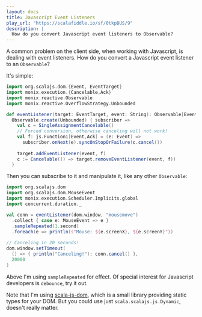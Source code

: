 ```yaml
---
layout: docs
title: Javascript Event Listeners
play_url: "https://scalafiddle.io/sf/0tkpBUS/9"
description: |
  How do you convert Javascript event listeners to Observable?
---
```


A common problem on the client side, when working with Javascript, is
dealing with event listeners. How do you convert a Javascript event
listener to an `Observable`?

It's simple:

```scala
import org.scalajs.dom.{Event, EventTarget}
import monix.execution.{Cancelable,Ack}
import monix.reactive.Observable
import monix.reactive.OverflowStrategy.Unbounded

def eventListener(target: EventTarget, event: String): Observable[Event] =
  Observable.create(Unbounded) { subscriber =>
    val c = SingleAssignmentCancelable()
    // Forced conversion, otherwise canceling will not work!
    val f: js.Function1[Event,Ack] = (e: Event) =>
      subscriber.onNext(e).syncOnStopOrFailure(c.cancel())
    
    target.addEventListener(event, f)
    c := Cancelable(() => target.removeEventListener(event, f))
  }
```

Then you can subscribe to it and manipulate it, like any other
`Observable`:

```scala
import org.scalajs.dom
import org.scalajs.dom.MouseEvent
import monix.execution.Scheduler.Implicits.global
import concurrent.duration._

val conn = eventListener(dom.window, "mousemove")
  .collect { case e: MouseEvent => e }
  .sampleRepeated(1.second)
  .foreach(e => println(s"Mouse: ${e.screenX}, ${e.screenY}"))
  
// Canceling in 20 seconds!
dom.window.setTimeout(
  () => { println("Canceling!"); conn.cancel() },
  20000
)
```

Above I'm using `sampleRepeated` for effect. Of special interest for
Javascript developers is `debounce`, try it out.

Note that I'm using
[scala-js-dom](https://github.com/scala-js/scala-js-dom), which is a
small library providing static types for your DOM. But you could use
just `scala.scalajs.js.Dynamic`, doesn't really matter.